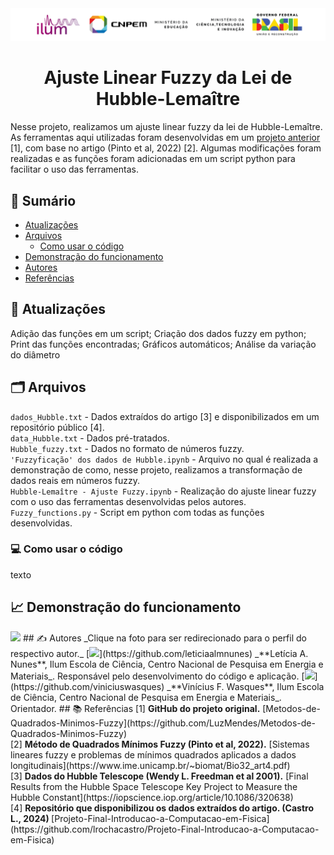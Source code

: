 <div align="center">
  <img src="imagens/logos_ilum_fundobranco.PNG" alt="Descrição da imagem" width="1000"/>
</div>

<h1 align="center">Ajuste Linear Fuzzy da Lei de Hubble-Lemaître</h1>

Nesse projeto, realizamos um ajuste linear fuzzy da lei de Hubble-Lemaître. As ferramentas aqui utilizadas foram desenvolvidas em um [projeto anterior](https://github.com/LuzMendes/Metodos-de-Quadrados-Minimos-Fuzzy) [1], com base no artigo (Pinto et al, 2022) [2]. Algumas modificações foram realizadas e as funções foram adicionadas em um script python para facilitar o uso das ferramentas.

## 🔗 Sumário
- [Atualizações](#atualizações)
- [Arquivos](#arquivos)
  - [Como usar o código](#como-usar-o-código)
- [Demonstração do funcionamento](#demonstração-do-funcionamento)
- [Autores](#autores)
- [Referências](#referências)


## 🔧 Atualizações
Adição das funções em um script; Criação dos dados fuzzy em python; Print das funções encontradas; Gráficos automáticos; Análise da variação do diâmetro

## 🗂️ Arquivos
<code>dados_Hubble.txt</code> - Dados extraídos do artigo [3] e disponibilizados em um repositório público [4]. <br>
<code>data_Hubble.txt</code> - Dados pré-tratados. <br>
<code>Hubble_fuzzy.txt</code> - Dados no formato de números fuzzy. <br>
<code>'Fuzzyficação' dos dados de Hubble.ipynb</code> - Arquivo no qual é realizada a demonstração de como, nesse projeto, realizamos a transformação de dados reais em números fuzzy. <br>
<code>Hubble-Lemaître - Ajuste Fuzzy.ipynb</code> - Realização do ajuste linear fuzzy com o uso das ferramentas desenvolvidas pelos autores. <br>
<code>Fuzzy_functions.py</code> - Script em python com todas as funções desenvolvidas.


### 💻 Como usar o código
texto


## 📈 Demonstração do funcionamento
<!--><img src="Imagens/GráficoFuzzy.png" height = "400px">


## ✍️ Autores
_Clique na foto para ser redirecionado para o perfil do respectivo autor._

[<img src="https://avatars.githubusercontent.com/u/172425156?v=4" width=80>](https://github.com/leticiaalmnunes)
_**Letícia A. Nunes**, Ilum Escola de Ciência, Centro Nacional de Pesquisa em Energia e Materiais_. Responsável pelo desenvolvimento do código e aplicação.

[<img src="https://avatars.githubusercontent.com/u/63320963?v=4" width=80>](https://github.com/viniciuswasques)
_**Vinícius F. Wasques**, Ilum Escola de Ciência, Centro Nacional de Pesquisa em Energia e Materiais_. Orientador.

## 📚 Referências
[1] <b>GitHub do projeto original.</b> [Metodos-de-Quadrados-Minimos-Fuzzy](https://github.com/LuzMendes/Metodos-de-Quadrados-Minimos-Fuzzy) <br>
[2] <b> Método de Quadrados Mínimos Fuzzy (Pinto et al, 2022).</b> [Sistemas lineares fuzzy e problemas de mínimos quadrados aplicados a dados longitudinais](https://www.ime.unicamp.br/~biomat/Bio32_art4.pdf) <br>
[3] <b> Dados do Hubble Telescope (Wendy L. Freedman et al 2001).</b> [Final Results from the Hubble Space Telescope Key Project to Measure the Hubble Constant](https://iopscience.iop.org/article/10.1086/320638) <br>
[4] <b>Repositório que disponibilizou os dados extraídos do artigo. (Castro L., 2024) </b> [Projeto-Final-Introducao-a-Computacao-em-Fisica](https://github.com/lrochacastro/Projeto-Final-Introducao-a-Computacao-em-Fisica)
